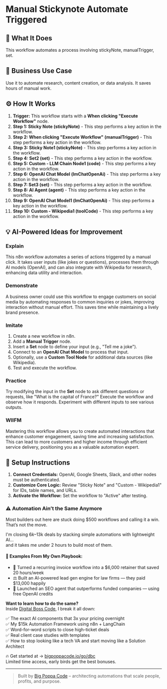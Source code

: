 # Manual Stickynote Automate Triggered

## 🚀 What It Does
This workflow automates a process involving stickyNote, manualTrigger, set.

## 💼 Business Use Case
Use it to automate research, content creation, or data analysis. It saves hours of manual work.

## ⚙️ How It Works
1.  **Trigger:** This workflow starts with a **When clicking "Execute Workflow"** node.
2. **Step 1: Sticky Note (stickyNote)** - This step performs a key action in the workflow.
3. **Step 2: When clicking "Execute Workflow" (manualTrigger)** - This step performs a key action in the workflow.
4. **Step 3: Sticky Note1 (stickyNote)** - This step performs a key action in the workflow.
5. **Step 4: Set2 (set)** - This step performs a key action in the workflow.
6. **Step 5: Custom - LLM Chain Node1 (code)** - This step performs a key action in the workflow.
7. **Step 6: OpenAI Chat Model (lmChatOpenAi)** - This step performs a key action in the workflow.
8. **Step 7: Set3 (set)** - This step performs a key action in the workflow.
9. **Step 8: AI Agent (agent)** - This step performs a key action in the workflow.
10. **Step 9: OpenAI Chat Model1 (lmChatOpenAi)** - This step performs a key action in the workflow.
11. **Step 10: Custom - Wikipedia1 (toolCode)** - This step performs a key action in the workflow.

## 💡 AI-Powered Ideas for Improvement
### Explain
This n8n workflow automates a series of actions triggered by a manual click. It takes user inputs (like jokes or questions), processes them through AI models (OpenAI), and can also integrate with Wikipedia for research, enhancing data utility and interaction.

### Demonstrate
A business owner could use this workflow to engage customers on social media by automating responses to common inquiries or jokes, improving interaction without manual effort. This saves time while maintaining a lively brand presence.

### Imitate
1. Create a new workflow in n8n.
2. Add a **Manual Trigger** node.
3. Insert a **Set** node to define your input (e.g., "Tell me a joke").
4. Connect to an **OpenAI Chat Model** to process that input.
5. Optionally, use a **Custom Tool Node** for additional data sources (like Wikipedia).
6. Test and execute the workflow.

### Practice
Try modifying the input in the **Set** node to ask different questions or requests, like "What is the capital of France?" Execute the workflow and observe how it responds. Experiment with different inputs to see various outputs.

### WIIFM
Mastering this workflow allows you to create automated interactions that enhance customer engagement, saving time and increasing satisfaction. This can lead to more customers and higher income through efficient service delivery, positioning you as a valuable automation expert.

## 🔧 Setup Instructions
1. **Connect Credentials:** OpenAI, Google Sheets, Slack, and other nodes must be authenticated.
2. **Customize Core Logic:** Review "Sticky Note" and "Custom - Wikipedia1" for IDs, table names, and URLs.
3. **Activate the Workflow:** Set the workflow to "Active" after testing.

### ⚠️ Automation Ain’t the Same Anymore

Most builders out here are stuck doing $500 workflows and calling it a win.  
That’s not the move.  

I'm closing $6k–$13k deals by stacking simple automations with lightweight AI...  
and it takes me under 2 hours to build most of them.

#### 🧠 Examples From My Own Playbook:
- 🔁 Turned a recurring invoice workflow into a $6,000 retainer that saved 20 hours/week  
- ⚖️ Built an AI-powered lead gen engine for law firms — they paid $13,000 happily  
- 🚀 Launched an SEO agent that outperforms funded companies — using free OpenAI credits  

**Want to learn how to do the same?**  
Inside [Digital Boss Code](https://bigpoppacode.io/go/dbc), I break it all down:

✅ The exact AI components that 3x your pricing overnight  
✅ My $15k Automation Framework using n8n + LangChain  
✅ Word-for-word scripts to close high-ticket deals  
✅ Real client case studies with templates  
✅ How to stop looking like a tech VA and start moving like a Solution Architect  

🔥 Get started at → [bigpoppacode.io/go/dbc](https://bigpoppacode.io/go/dbc)  
Limited time access, early birds get the best bonuses.

---
> Built by [Big Poppa Code](https://bigpoppacode.io) – architecting automations that scale people, profits, and purpose.
